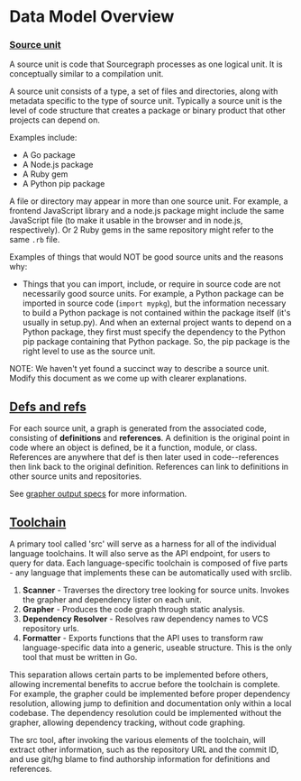 # Data Model Overview

### [Source unit](../toolchains/scanner-output.md)

A source unit is code that Sourcegraph processes as one logical unit. It is
conceptually similar to a compilation unit.

A source unit consists of a type, a set of files and directories, along with
metadata specific to the type of source unit. Typically a source unit is the
level of code structure that creates a package or binary product that other
projects can depend on.

Examples include:

* A Go package
* A Node.js package
* A Ruby gem
* A Python pip package

A file or directory may appear in more than one source unit. For example, a
frontend JavaScript library and a node.js package might include the same
JavaScript file (to make it usable in the browser and in node.js, respectively).
Or 2 Ruby gems in the same repository might refer to the same `.rb` file.

Examples of things that would NOT be good source units and the reasons why:

* Things that you can import, include, or require in source code are not
  necessarily good source units. For example, a Python package can be imported
  in source code (`import mypkg`), but the information necessary to build a
  Python package is not contained within the package itself (it's usually in
  setup.py). And when an external project wants to depend on a Python package,
  they first must specify the dependency to the Python pip package containing
  that Python package. So, the pip package is the right level to use as the
  source unit.


NOTE: We haven't yet found a succinct way to describe a source unit. Modify this
document as we come up with clearer explanations.

## [Defs and refs](../toolchains/grapher-output.md)

For each source unit, a graph is generated from the associated code, consisting
of **definitions** and **references**. A definition is the original point in
code where an object is defined, be it a function, module, or class. References
are anywhere that def is then later used in code--references then link back to
the original definition. References can link to definitions in other source
units and repositories.

See [grapher output specs](../toolchains/grapher-output.md) for more
information.

## [Toolchain](../toolchains/overview.md)

A primary tool called 'src' will serve as a harness for all of the individual
language toolchains. It will also serve as the API endpoint, for users to query
for data. Each language-specific toolchain is composed of five parts - any
language that implements these can be automatically used with srclib.

1. **Scanner** - Traverses the directory tree looking for source units. Invokes
   the grapher and dependency lister on each unit.
2. **Grapher** - Produces the code graph through static analysis.
3. **Dependency Resolver** - Resolves raw dependency names to VCS repository
   urls.
4. **Formatter** - Exports functions that the API uses to transform raw
   language-specific data into a generic, useable structure. This is the only
   tool that must be written in Go.

This separation allows certain parts to be implemented before others, allowing
incremental benefits to accrue before the toolchain is complete. For example,
the grapher could be implemented before proper dependency resolution, allowing
jump to definition and documentation only within a local codebase. The
dependency resolution could be implemented without the grapher, allowing
dependency tracking, without code graphing.

The src tool, after invoking the various elements of the toolchain, will extract
other information, such as the repository URL and the commit ID, and use git/hg
blame to find authorship information for definitions and references.
